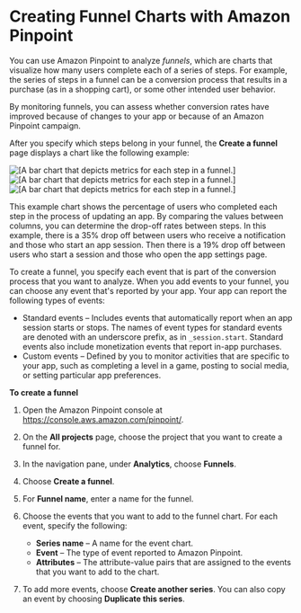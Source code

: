 # Creating Funnel Charts with Amazon Pinpoint<a name="analytics-funnels"></a>

You can use Amazon Pinpoint to analyze *funnels*, which are charts that visualize how many users complete each of a series of steps\. For example, the series of steps in a funnel can be a conversion process that results in a purchase \(as in a shopping cart\), or some other intended user behavior\.

By monitoring funnels, you can assess whether conversion rates have improved because of changes to your app or because of an Amazon Pinpoint campaign\.

After you specify which steps belong in your funnel, the **Create a funnel** page displays a chart like the following example:

![\[A bar chart that depicts metrics for each step in a funnel.\]](http://docs.aws.amazon.com/pinpoint/latest/userguide/images/funnel.png)![\[A bar chart that depicts metrics for each step in a funnel.\]](http://docs.aws.amazon.com/pinpoint/latest/userguide/)![\[A bar chart that depicts metrics for each step in a funnel.\]](http://docs.aws.amazon.com/pinpoint/latest/userguide/)

This example chart shows the percentage of users who completed each step in the process of updating an app\. By comparing the values between columns, you can determine the drop\-off rates between steps\. In this example, there is a 35% drop off between users who receive a notification and those who start an app session\. Then there is a 19% drop off between users who start a session and those who open the app settings page\.

To create a funnel, you specify each event that is part of the conversion process that you want to analyze\. When you add events to your funnel, you can choose any event that's reported by your app\. Your app can report the following types of events: 
+ Standard events – Includes events that automatically report when an app session starts or stops\. The names of event types for standard events are denoted with an underscore prefix, as in `_session.start`\. Standard events also include monetization events that report in\-app purchases\.
+ Custom events – Defined by you to monitor activities that are specific to your app, such as completing a level in a game, posting to social media, or setting particular app preferences\.

**To create a funnel**

1. Open the Amazon Pinpoint console at [https://console\.aws\.amazon\.com/pinpoint/](https://console.aws.amazon.com/pinpoint/)\.

1. On the **All projects** page, choose the project that you want to create a funnel for\.

1. In the navigation pane, under **Analytics**, choose **Funnels**\.

1. Choose **Create a funnel**\.

1. For **Funnel name**, enter a name for the funnel\.

1. Choose the events that you want to add to the funnel chart\. For each event, specify the following:
   + **Series name** – A name for the event chart\.
   + **Event** – The type of event reported to Amazon Pinpoint\.
   + **Attributes** – The attribute\-value pairs that are assigned to the events that you want to add to the chart\.

1. To add more events, choose **Create another series**\. You can also copy an event by choosing **Duplicate this series**\.